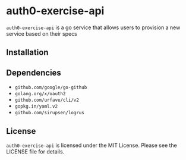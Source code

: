 # auth0-exercise-api
`auth0-exercise-api` is a go service that allows users to provision a new service based on their specs

## Installation

## Dependencies

- `github.com/google/go-github`
- `golang.org/x/oauth2`
- `github.com/urfave/cli/v2`
- `gopkg.in/yaml.v2`
- `github.com/sirupsen/logrus`

## License
`auth0-exercise-api` is licensed under the MIT License. Please see the LICENSE file for details.